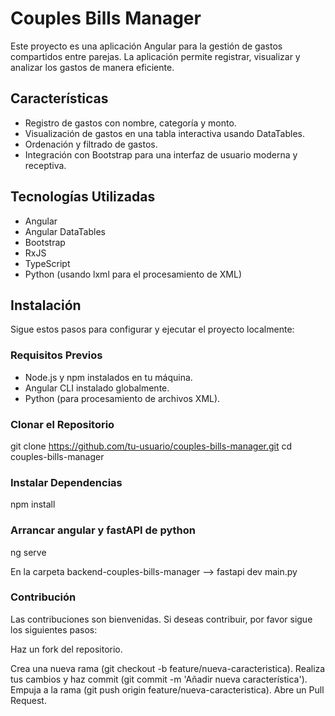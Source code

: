 # Couples Bills Manager

Este proyecto es una aplicación Angular para la gestión de gastos compartidos entre parejas. La aplicación permite registrar, visualizar y analizar los gastos de manera eficiente.

## Características

- Registro de gastos con nombre, categoría y monto.
- Visualización de gastos en una tabla interactiva usando DataTables.
- Ordenación y filtrado de gastos.
- Integración con Bootstrap para una interfaz de usuario moderna y receptiva.

## Tecnologías Utilizadas

- Angular
- Angular DataTables
- Bootstrap
- RxJS
- TypeScript
- Python (usando lxml para el procesamiento de XML)

## Instalación

Sigue estos pasos para configurar y ejecutar el proyecto localmente:

### Requisitos Previos

- Node.js y npm instalados en tu máquina.
- Angular CLI instalado globalmente.
- Python (para procesamiento de archivos XML).

### Clonar el Repositorio

git clone https://github.com/tu-usuario/couples-bills-manager.git
cd couples-bills-manager

### Instalar Dependencias

npm install

### Arrancar angular y fastAPI de python

ng serve

En la carpeta backend-couples-bills-manager --> fastapi dev main.py

### Contribución
Las contribuciones son bienvenidas. Si deseas contribuir, por favor sigue los siguientes pasos:

Haz un fork del repositorio.

Crea una nueva rama (git checkout -b feature/nueva-caracteristica).
Realiza tus cambios y haz commit (git commit -m 'Añadir nueva característica').
Empuja a la rama (git push origin feature/nueva-caracteristica).
Abre un Pull Request.